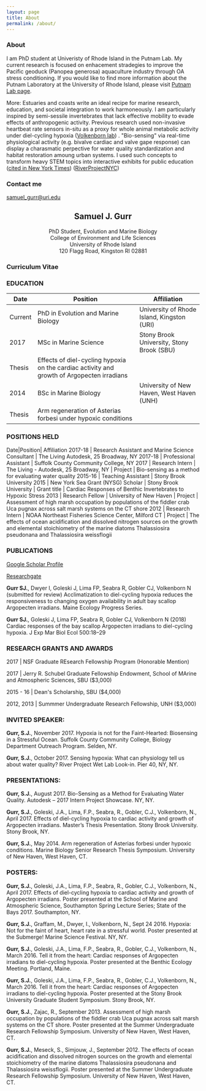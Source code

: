 ```yaml
---
layout: page
title: About
permalink: /about/
---
```


### About
I am PhD student at Univeristy of Rhode Island in the Putnam Lab. My current research is focused on enhacement stradegies to improve the Pacific geoduck (Panopea generosa) aquaculture industry through OA stress conditioning.
If you would like to find more information about the Putnam Laboratory at the University of Rhode Island, please visit [Putnam Lab page](http://putnamlab.com/).

More:
Estuaries and coasts write an ideal recipe for marine research, education, and societal integration to work harmoneously. I am particularly inspired by semi-sessile invertebrates that lack effective mobility to evade effects of anthropogenic activity. Previous research used non-invasive heartbeat rate sensors in-situ as a proxy for whole animal metabolic activity under diel-cycling hypoxia ([Volkenborn lab](https://you.stonybrook.edu/samuelgurr/)) . "Bio-sensing" via real-time physiological activity (e.g. bivalve cardiac and valve gape response) can display a charasmatic perpective for water quality standardization and habitat restoration amoung urban systems. I used such concepts to transform heavy STEM topics into interactive exhibits for public education ([cited in New York Times](https://www.nytimes.com/2018/06/05/nyregion/new-york-today-hudson-river-fish.html))
([RiverProjectNYC](https://www.riverprojectnyc.org/visiting-research/))

### Contact me

[samuel_gurr@uri.edu](mailto:samuel_gurr@uri.edu)


## <center>Samuel J. Gurr</center>
<center>PhD Student, Evolution and Marine Biology </center>
<center>College of Environment and Life Sciences</center>
<center>University of Rhode Island</center>
<center>120 Flagg Road, Kingston RI 02881</center>


### Curriculum Vitae

### EDUCATION

Date|Position| Affiliation
--|--|--
Current |	PhD in Evolution and Marine Biology | University of Rhode Island, Kingston (URI)
 2017 |	MSc in Marine Science | Stony Brook University, Stony Brook (SBU)
 | Thesis| Effects of diel-cycling hypoxia on the cardiac activity and growth of Argopecten irradians
2014 |	BSc in Marine Biology | University of New Haven, West Haven (UNH)
 | Thesis | Arm regeneration of Asterias forbesi under hypoxic conditions


### POSITIONS HELD
Date|Position| Affiliation
2017-18 | Research Assistant and Marine Science Consultant | The Living Autodesk, 25 Broadway, NY
2017-18 | Professional Assistant | Suffolk County Community College, NY
2017 | Research Intern  | The Living - Autodesk, 25 Broadway, NY
  | Project | Bio-sensing as a method for evaluating water quality
2015-16 | Teaching Assistant | Stony Brook University
2015	|  New York Sea Grant (NYSG) Scholar | Stony Brook University
  | Grant title  | Cardiac Responses of Benthic Invertebrates to Hypoxic Stress
2013  | Research Fellow | University of New Haven
  | Project  | Assessment of high marsh occupation by populations of the fiddler crab Uca pugnax across salt marsh systems on the CT shore
2012 | Research Intern | NOAA Northeast Fisheries Science Center, Milford CT
  | Project | The effects of ocean acidification and dissolved nitrogen sources on the growth and elemental stoichiometry of the marine diatoms Thalassiosira pseudonana and Thalassiosira weissflogii

### PUBLICATIONS

[Google Scholar Profile](https://scholar.google.com/citations?hl=en&user=fBPOor0AAAAJ&view_op=list_works&gmla=AJsN-F4bgxyVHUhXgjnyJN8RPcFlU1hR870NjwyXR_08fhY0BBwQMVhfy84bCx_vLBXphwY6pVl8n7-YFpVMAnzenWylkDjdcyvqsYwlzog-wEOcy9nSke4)

[Researchgate](https://www.researchgate.net/profile/Samuel_Gurr)

**Gurr SJ.**, Dwyer I, Goleski J, Lima FP, Seabra R, Gobler CJ, Volkenborn N (submitted for review) Acclimatization to diel-cycling hypoxia reduces the responsiveness to changing oxygen availability in adult bay scallop Argopecten irradians. Maine Ecology Progress Series.

**Gurr SJ.**, Goleski J, Lima FP, Seabra R, Gobler CJ, Volkenborn N (2018) Cardiac responses of the bay scallop Argopecten irradians to diel-cycling hypoxia. J Exp Mar Biol Ecol 500:18–29


### RESEARCH GRANTS AND AWARDS

2017	| 	NSF Graduate REsearch Fellowship Program (Honorable Mention)

2017	| Jerry R. Schubel Graduate Fellowship Endowment, School of MArine and Atmospheric Sciences, SBU ($3,000)

2015 - 16  | Dean's Scholarship, SBU ($4,000)

2012, 2013  | Summmer Undergraduate Research Fellowship, UNH ($3,000)


### INVITED SPEAKER:
**Gurr, S.J.**, November 2017. Hypoxia is not for the Faint-Hearted: Biosensing in a Stressful Ocean. Suffolk County Community College, Biology Department Outreach Program. Selden, NY.

**Gurr, S.J.**, October 2017. Sensing hypoxia: What can physiology tell us about water quality? River Project Wet Lab Look-in. Pier 40, NY, NY.

### PRESENTATIONS:

**Gurr, S.J.**, August 2017. Bio-Sensing as a Method for Evaluating Water Quality. Autodesk – 2017 Intern Project Showcase. NY, NY.

**Gurr, S.J.**, Goleski, J.A., Lima, F.P., Seabra, R., Gobler, C.J., Volkenborn, N., April 2017. Effects of diel-cycling hypoxia to cardiac activity and growth of Argopecten irradians. Master’s Thesis Presentation. Stony Brook University. Stony Brook, NY.

**Gurr, S.J.**, May 2014. Arm regeneration of Asterias forbesi under hypoxic conditions. Marine Biology Senior Research Thesis Symposium. University of New Haven, West Haven, CT.

### POSTERS:
**Gurr, S.J.**, Goleski, J.A., Lima, F.P., Seabra, R., Gobler, C.J., Volkenborn, N., April 2017. Effects of diel-cycling hypoxia to cardiac activity and growth of Argopecten irradians. Poster presented at the School of Marine and Atmospheric Science, Southampton Spring Lecture Series; State of the Bays 2017. Southampton, NY.

**Gurr, S.J.**, Graffam, M., Dwyer, I., Volkenborn, N., Sept 24 2016. Hypoxia: Not for the faint of heart, heart rate in a stressful world. Poster presented at the Submerge! Marine Science Festival. NY, NY.

**Gurr, S.J.**, Goleski, J.A., Lima, F.P., Seabra, R., Gobler, C.J., Volkenborn, N., March 2016. Tell it from the heart: Cardiac responses of Argopecten irradians to diel-cycling hypoxia. Poster presented at the Benthic Ecology Meeting. Portland, Maine.

**Gurr, S.J.**, Goleski, J.A., Lima, F.P., Seabra, R., Gobler, C.J., Volkenborn, N., March 2016. Tell it from the heart: Cardiac responses of Argopecten irradians to diel-cycling hypoxia. Poster presented at the Stony Brook University Graduate Student Symposium. Stony Brook, NY.

**Gurr, S.J.**, Zajac, R., September 2013. Assessment of high marsh occupation by populations of the fiddler crab Uca pugnax across salt marsh systems on the CT shore. Poster presented at the Summer Undergraduate Research Fellowship Symposium. University of New Haven, West Haven, CT.

**Gurr, S.J.**, Meseck, S., Simjouw, J., September 2012. The effects of ocean acidification and dissolved nitrogen sources on the growth and elemental stoichiometry of the marine diatoms Thalassiosira pseudonana and Thalassiosira weissflogii. Poster presented at the Summer Undergraduate Research Fellowship Symposium. University of New Haven, West Haven, CT.
